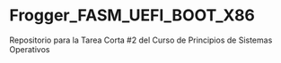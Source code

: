 # Frogger_FASM_UEFI_BOOT_X86
Repositorio para la Tarea Corta #2 del Curso de Principios de Sistemas Operativos
